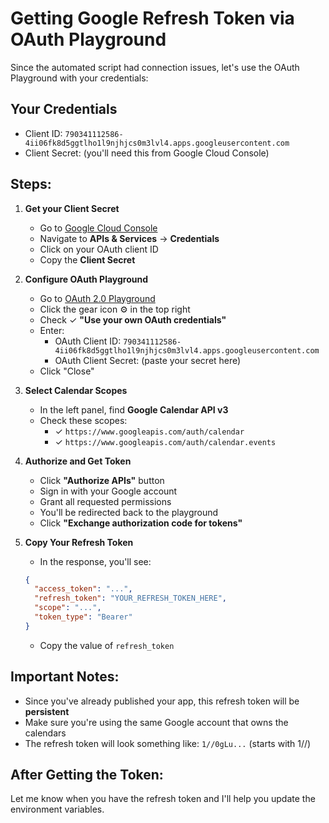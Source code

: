 # Getting Google Refresh Token via OAuth Playground

Since the automated script had connection issues, let's use the OAuth Playground with your credentials:

## Your Credentials
- Client ID: `790341112586-4ii06fk8d5ggtlho1l9njhjcs0m3lvl4.apps.googleusercontent.com`
- Client Secret: (you'll need this from Google Cloud Console)

## Steps:

1. **Get your Client Secret**
   - Go to [Google Cloud Console](https://console.cloud.google.com)
   - Navigate to **APIs & Services** → **Credentials**
   - Click on your OAuth client ID
   - Copy the **Client Secret**

2. **Configure OAuth Playground**
   - Go to [OAuth 2.0 Playground](https://developers.google.com/oauthplayground)
   - Click the gear icon ⚙️ in the top right
   - Check ✓ **"Use your own OAuth credentials"**
   - Enter:
     - OAuth Client ID: `790341112586-4ii06fk8d5ggtlho1l9njhjcs0m3lvl4.apps.googleusercontent.com`
     - OAuth Client Secret: (paste your secret here)
   - Click "Close"

3. **Select Calendar Scopes**
   - In the left panel, find **Google Calendar API v3**
   - Check these scopes:
     - ✓ `https://www.googleapis.com/auth/calendar`
     - ✓ `https://www.googleapis.com/auth/calendar.events`

4. **Authorize and Get Token**
   - Click **"Authorize APIs"** button
   - Sign in with your Google account
   - Grant all requested permissions
   - You'll be redirected back to the playground
   - Click **"Exchange authorization code for tokens"**

5. **Copy Your Refresh Token**
   - In the response, you'll see:
   ```json
   {
     "access_token": "...",
     "refresh_token": "YOUR_REFRESH_TOKEN_HERE",
     "scope": "...",
     "token_type": "Bearer"
   }
   ```
   - Copy the value of `refresh_token`

## Important Notes:
- Since you've already published your app, this refresh token will be **persistent**
- Make sure you're using the same Google account that owns the calendars
- The refresh token will look something like: `1//0gLu...` (starts with 1//)

## After Getting the Token:
Let me know when you have the refresh token and I'll help you update the environment variables.